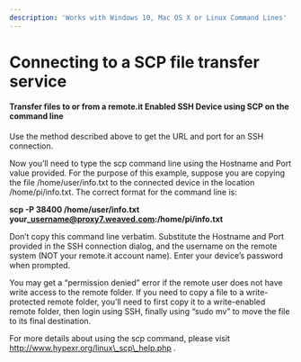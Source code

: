 ```yaml
---
description: 'Works with Windows 10, Mac OS X or Linux Command Lines'
---
```


# Connecting to a SCP file transfer service

#### Transfer files to or from a remote.it Enabled SSH Device using SCP on the command line

Use the method described above to get the URL and port for an SSH connection.

Now you’ll need to type the scp command line using the Hostname and Port value provided.  For the purpose of this example, suppose you are copying the file /home/user/info.txt to the connected device in the location /home/pi/info.txt.  The correct format for the command line is:

**scp -P 38400 /home/user/info.txt your\_username@proxy7.weaved.com:/home/pi/info.txt**

Don’t copy this command line verbatim.  Substitute the Hostname and Port provided in the SSH connection dialog, and the username on the remote system \(NOT your remote.it account name\).  Enter your device’s password when prompted.

You may get a “permission denied” error if the remote user does not have write access to the remote folder.  If you need to copy a file to a write-protected remote folder, you’ll need to first copy it to a write-enabled remote folder, then login using SSH, finally using “sudo mv” to move the file to its final destination.

For more details about using the scp command, please visit http://www.hypexr.org/linux\_scp\_help.php .

